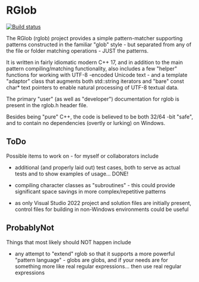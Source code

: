 # RGlob

[![Build status](https://ci.appveyor.com/api/projects/status/github/robertroessler/rglob?svg=true)](https://ci.appveyor.com/project/robertroessler/rglob)

The RGlob (rglob) project provides a simple pattern-matcher supporting patterns
constructed in the familiar "glob" style - but separated from any of the file or
folder matching operations - JUST the patterns.

It is written in fairly idiomatic modern C++ 17, and in addition to the main
pattern compiling/matching functionality, also includes a few "helper" functions
for working with UTF-8 -encoded Unicode text - and a template "adaptor" class
that augments both std::string iterators and "bare" const char* text pointers to
enable natural processing of UTF-8 textual data.

The primary "user" (as well as "developer") documentation for rglob is present
in the rglob.h header file.

Besides being "pure" C++, the code is believed to be both 32/64 -bit "safe", and
to contain no dependencies (overtly or lurking) on Windows.

## ToDo

Possible items to work on - for myself or collaborators include

* additional (and properly laid out) test cases, both to serve as actual tests
and to show examples of usage... DONE!

* compiling character classes as "subroutines" - this could provide significant
space savings in more complex/repetitive patterns

* as only Visual Studio 2022 project and solution files are initially present,
control files for building in non-Windows environments could be useful

## ProbablyNot

Things that most likely should NOT happen include

* any attempt to "extend" rglob so that it supports a more powerful "pattern
language" - globs are globs, and if your needs are for something more like real
regular expressions... then use real regular expressions
